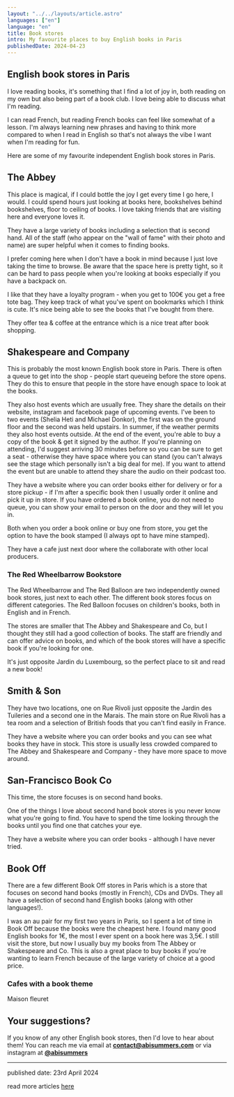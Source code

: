 ```yaml
---
layout: "../../layouts/article.astro"
languages: ["en"]
language: "en"
title: Book stores
intro: My favourite places to buy English books in Paris
publishedDate: 2024-04-23
---
```


## English book stores in Paris

I love reading books, it's something that I find a lot of joy in, both reading on my own but also being part of a book club. I love being able to discuss what I'm reading.

I can read French, but reading French books can feel like somewhat of a lesson. I'm always learning new phrases and having to think more compared to when I read in English so that's not always the vibe I want when I'm reading for fun.

Here are some of my favourite independent English book stores in Paris.

## The Abbey

This place is magical, if I could bottle the joy I get every time I go here, I would. I could spend hours just looking at books here, bookshelves behind bookshelves, floor to ceiling of books. I love taking friends that are visiting here and everyone loves it.

They have a large variety of books including a selection that is second hand. All of the staff (who appear on the "wall of fame" with their photo and name) are super helpful when it comes to finding books.

I prefer coming here when I don't have a book in mind because I just love taking the time to browse. Be aware that the space here is pretty tight, so it can be hard to pass people when you're looking at books especially if you have a backpack on.

I like that they have a loyalty program - when you get to 100€ you get a free tote bag. They keep track of what you've spent on bookmarks which I think is cute. It's nice being able to see the books that I've bought from there.

They offer tea & coffee at the entrance which is a nice treat after book shopping.

## Shakespeare and Company

This is probably the most known English book store in Paris. There is often a queue to get into the shop - people start queueing before the store opens. They do this to ensure that people in the store have enough space to look at the books.

They also host events which are usually free. They share the details on their website, instagram and facebook page of upcoming events. I've been to two events (Shelia Heti and Michael Donkor), the first was on the ground floor and the second was held upstairs. In summer, if the weather permits they also host events outside. At the end of the event, you're able to buy a copy of the book & get it signed by the author. If you're planning on attending, I'd suggest arriving 30 minutes before so you can be sure to get a seat - otherwise they have space where you can stand (you can't always see the stage which personally isn't a big deal for me). If you want to attend the event but are unable to attend they share the audio on their podcast too.

They have a website where you can order books either for delivery or for a store pickup - if I'm after a specific book then I usually order it online and pick it up in store. If you have ordered a book online, you do not need to queue, you can show your email to person on the door and they will let you in.

Both when you order a book online or buy one from store, you get the option to have the book stamped (I always opt to have mine stamped).

They have a cafe just next door where the collaborate with other local producers.

### The Red Wheelbarrow Bookstore

The Red Wheelbarrow and The Red Balloon are two independently owned book stores, just next to each other. The different book stores focus on different categories. The Red Balloon focuses on children's books, both in English and in French.

The stores are smaller that The Abbey and Shakespeare and Co, but I thought they still had a good collection of books. The staff are friendly and can offer advice on books, and which of the book stores will have a specific book if you're looking for one.

It's just opposite Jardin du Luxembourg, so the perfect place to sit and read a new book!

## Smith & Son

They have two locations, one on Rue Rivoli just opposite the Jardin des Tuileries and a second one in the Marais. The main store on Rue Rivoli has a tea room and a selection of British foods that you can't find easily in France.

They have a website where you can order books and you can see what books they have in stock. This store is usually less crowded compared to The Abbey and Shakespeare and Company - they have more space to move around.

## San-Francisco Book Co

This time, the store focuses is on second hand books.

One of the things I love about second hand book stores is you never know what you're going to find. You have to spend the time looking through the books until you find one that catches your eye.

They have a website where you can order books - although I have never tried.

## Book Off

There are a few different Book Off stores in Paris which is a store that focuses on second hand books (mostly in French), CDs and DVDs. They all have a selection of second hand English books (along with other languages!).

I was an au pair for my first two years in Paris, so I spent a lot of time in Book Off because the books were the cheapest here. I found many good English books for 1€, the most I ever spent on a book here was 3,5€. I still visit the store, but now I usually buy my books from The Abbey or Shakespeare and Co. This is also a great place to buy books if you're wanting to learn French because of the large variety of choice at a good price.

### Cafes with a book theme

Maison fleuret

## Your suggestions?

If you know of any other English book stores, then I'd love to hear about them! You can reach me via email at **[contact@abisummers.com](mailto:contact@abisummers.com)** or via instagram at **[@abisummers](https://www.instagram.com/abisummers/)**

---

published date: 23rd April 2024

read more articles [here](https://abisummers.com/articles/)
